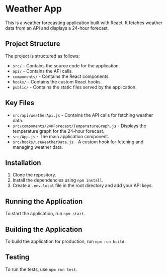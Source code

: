# Weather App

This is a weather forecasting application built with React. It fetches weather data from an API and displays a 24-hour forecast.


## Project Structure

The project is structured as follows:

- `src/` - Contains the source code for the application.
- `api/` - Contains the API calls.
- `components/` - Contains the React components.
- `hooks/` - Contains the custom React hooks.
- `public/` - Contains the static files served by the application.

## Key Files

- `src/api/weatherApi.js` - Contains the API calls for fetching weather data.
- `src/components/24HForecast/TemperatureGraph.js` - Displays the temperature graph for the 24-hour forecast.
- `src/App.js` - The main application component.
- `src/hooks/useWeatherData.js` - A custom hook for fetching and managing weather data.

## Installation

1. Clone the repository.
2. Install the dependencies using `npm install`.
3. Create a `.env.local` file in the root directory and add your API keys.

## Running the Application

To start the application, run `npm start`.

## Building the Application

To build the application for production, run `npm run build`.

## Testing

To run the tests, use `npm run test`.


